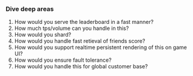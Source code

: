 ### Dive deep areas
1. How would you serve the leaderboard in a fast manner?
2. How much tps/volume can you handle in this? 
3. How would you shard?
4. How would you handle fast retieval of friends score?
5. How would you support realtime persistent rendering of this on game UI?
6. How would you ensure fault tolerance?
7. How would you handle this for global customer base?